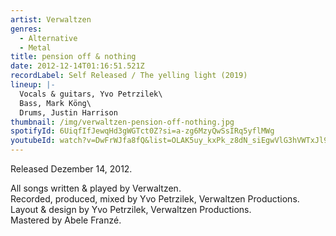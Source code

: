 ```yaml
---
artist: Verwaltzen
genres:
  - Alternative
  - Metal
title: pension off & nothing
date: 2012-12-14T01:16:51.521Z
recordLabel: Self Released / The yelling light (2019)
lineup: |-
  Vocals & guitars, Yvo Petrzilek\
  Bass, Mark Köng\
  Drums, Justin Harrison
thumbnail: /img/verwaltzen-pension-off-nothing.jpg
spotifyId: 6UiqfIfJewqHd3gWGTct0Z?si=a-zg6MzyQwSsIRq5yflMWg
youtubeId: watch?v=DwFrWJfa8fQ&list=OLAK5uy_kxPk_z8dN_siEgwVlG3hVWTxJl99e2Q5A
---
```

Released Dezember 14, 2012.

All songs written & played by Verwaltzen.\
Recorded, produced, mixed by Yvo Petrzilek, Verwaltzen Productions.\
Layout & design by Yvo Petrzilek, Verwaltzen Productions.\
Mastered by Abele Franzé.